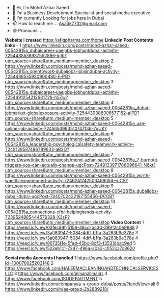 - 👋 Hi, I’m Mohd Azhar Saeed 
- 👀 I’m a Business Development Specialist and social media executive
- 🌱 I’m currently Looking for jobs here in Dubai
- 📫 How to reach me ... Asadk7732@gmail.com
- 😄 Pronouns: ...


**Website I created**
https://afiqpharma.com/home
**Linkedin Post Contents links** - 
1 https://www.linkedin.com/posts/mohd-azhar-saeed-00542815a_dubaicareer-uaejobs-jobhuntdubai-activity-7254438538937552896-IqRl?utm_source=share&utm_medium=member_desktop
2 https://www.linkedin.com/posts/mohd-azhar-saeed-00542815a_opentowork-dubaijobs-jobsindubai-activity-7254436535930900480-E-PQ?utm_source=share&utm_medium=member_desktop
3 https://www.linkedin.com/posts/mohd-azhar-saeed-00542815a_dubaicareer-uaejobs-jobhuntdubai-activity-7254491254212681728-h5Zw?utm_source=share&utm_medium=member_desktop
4 https://www.linkedin.com/posts/mohd-azhar-saeed-00542815a_dubai-jobmarket-globalexposure-activity-7254439386006577152-aIPD?utm_source=share&utm_medium=member_desktop
5 https://www.linkedin.com/posts/mohd-azhar-saeed-00542815a_uae-online-job-activity-7245650963510747136-7gUK?utm_source=share&utm_medium=member_desktop
6 https://www.linkedin.com/posts/mohd-azhar-saeed-00542815a_leadership-psychologicalsafety-teamwork-activity-7249128587486789633-aB3Q?utm_source=share&utm_medium=member_desktop
7 https://www.linkedin.com/posts/mohd-azhar-saeed-00542815a_7-burnout-triggers-you-can-actually-change-ugcPost-7249133971786096641-N6kt?utm_source=share&utm_medium=member_desktop
8 https://www.linkedin.com/posts/mohd-azhar-saeed-00542815a_worth-waelth-experienced-activity-7246241742503469056--uCS?utm_source=share&utm_medium=member_desktop
9 https://www.linkedin.com/posts/mohd-azhar-saeed-00542815a_dubaijobs-dubai-dubai-ugcPost-7240702422187155456-DCOB?utm_source=share&utm_medium=member_desktop
10 https://www.linkedin.com/posts/mohd-azhar-saeed-00542815a_connections-cfbr-helpinghands-activity-7239524885444579328-X2sP?utm_source=share&utm_medium=member_desktop
**Video Content**
1 https://veed.io/view/03fec98f-5159-48cd-bc30-39912c0e9888
2 https://veed.io/view/3a083947-5084-4dff-b1fa-3a263b9e378e
3 https://veed.io/view/3a083947-5084-4dff-b1fa-3a263b9e378e
4 https://veed.io/view/80735f1e-5fad-45bc-8df3-f3531dbac9ed
5 https://veed.io/view/522eb1c1-7247-496a-a0a3-c053ca7c8620

**Social media Accounts I handled**
1 https://www.facebook.com/profile.php?id=100070025203148
2 https://www.facebook.com/HALEEMACLEANINGANDTECHNICALSERVICESLLC
3 https://www.facebook.com/almanzilmaids
4 https://www.facebook.com/ISODEPARTMENT
5 https://www.linkedin.com/company/a-s-group-dubai/posts/?feedView=all
6 https://www.linkedin.com/in/as-group-2b2889218/

